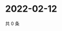 # 2022-02-12

共 0 条

<!-- BEGIN WEIBO -->
<!-- 最后更新时间 Sat Feb 12 2022 15:00:48 GMT+0800 (China Standard Time) -->

<!-- END WEIBO -->
